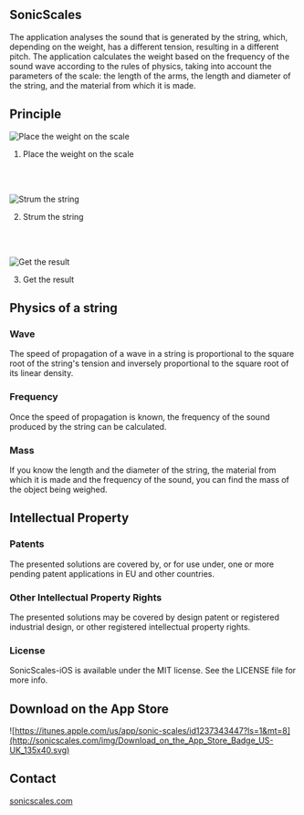## SonicScales
The application analyses the sound that is generated by the string, which, depending on the weight, has a different tension, resulting in a different pitch. The application calculates the weight based on the frequency of the sound wave according to the rules of physics, taking into account the parameters of the scale: the length of the arms, the length and diameter of the string, and the material from which it is made.

## Principle

![Place the weight on the scale](http://sonicscales.com/img/scales1.svg)
1. Place the weight on the scale

<br/>
<br/>

![Strum the string](http://sonicscales.com/img/scales2.svg)

2. Strum the string

<br/>
<br/>

![Get the result](http://sonicscales.com/img/scales3.svg)

3. Get the result

## Physics of a string
### Wave
The speed of propagation of a wave in a string is proportional to the square root of the string's tension and inversely proportional to the square root of its linear density.

### Frequency
Once the speed of propagation is known, the frequency of the sound produced by the string can be calculated.

### Mass
If you know the length and the diameter of the string, the material from which it is made and the frequency of the sound, you can find the mass of the object being weighed.

## Intellectual Property
### Patents
The presented solutions are covered by, or for use under, one or more pending patent applications in EU and other countries.

### Other Intellectual Property Rights
The presented solutions may be covered by design patent or registered industrial design, or other registered intellectual property rights.

### License
SonicScales-iOS is available under the MIT license. See the LICENSE file for more info.

## Download on the App Store
![https://itunes.apple.com/us/app/sonic-scales/id1237343447?ls=1&mt=8](http://sonicscales.com/img/Download_on_the_App_Store_Badge_US-UK_135x40.svg)

## Contact
[sonicscales.com](http://sonicscales.com "Sonic Scales")
